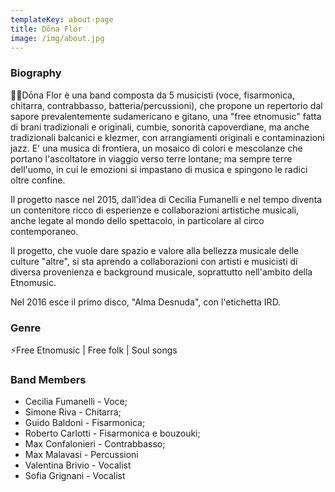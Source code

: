 ```yaml
---
templateKey: about-page
title: Dōna Flor
image: /img/about.jpg
---
```

### Biography

💃🏻Dōna Flor è una band composta da 5 musicisti (voce, fisarmonica, chitarra, contrabbasso, batteria/percussioni), che propone un repertorio dal sapore prevalentemente sudamericano e gitano, una "free etnomusic" fatta di brani tradizionali e originali, cumbie, sonorità capoverdiane, ma anche tradizionali balcanici e klezmer, con arrangiamenti originali e contaminazioni jazz. E' una musica di frontiera, un mosaico di colori e mescolanze che portano l'ascoltatore in viaggio verso terre lontane; ma sempre terre dell'uomo, in cui le emozioni si impastano di musica e spingono le radici oltre confine.

Il progetto nasce nel 2015, dall'idea di Cecilia Fumanelli e nel tempo diventa un contenitore ricco di esperienze e collaborazioni artistiche musicali, anche legate al mondo dello spettacolo, in particolare al circo contemporaneo.

Il progetto, che vuole dare spazio e valore alla bellezza musicale delle culture "altre", si sta aprendo a collaborazioni con artisti e musicisti di diversa provenienza e background musicale, soprattutto nell'ambito della Etnomusic.

Nel 2016 esce il primo disco, "Alma Desnuda", con l'etichetta IRD.

### Genre

⚡️Free Etnomusic | Free folk | Soul songs

### Band Members

* Cecilia Fumanelli - Voce;
* Simone Riva - Chitarra;
* Guido Baldoni - Fisarmonica;
* Roberto Carlotti - Fisarmonica e bouzouki;
* Max Confalonieri - Contrabbasso;
* Max Malavasi - Percussioni
* Valentina Brivio - Vocalist
* Sofia Grignani - Vocalist
